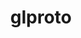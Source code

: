 ---
title: "glproto"
layout: cache
categories: [package, develop-2023-09-17]
meta: {"versions": ["1.4.17"], "compilers": ["gcc@=11.1.0", "gcc@=7.3.1"], "oss": ["amzn2", "ubuntu20.04"], "platforms": ["linux"], "targets": ["aarch64", "neoverse_n1", "x86_64_v3"], "stacks": ["aws-isc", "aws-isc-aarch64", "data-vis-sdk", "e4s", "gpu-tests", "root"], "num_specs": 4, "num_specs_by_stack": {"root": 4, "aws-isc-aarch64": 2, "aws-isc": 1, "data-vis-sdk": 1, "gpu-tests": 1, "e4s": 1}}
spec_details: [{"hash": "2i5bthjtjzshubv4sbyotodn7xu73hfs", "compiler": "gcc@=7.3.1", "versions": ["1.4.17"], "os": "amzn2", "platform": "linux", "target": "aarch64", "variants": ["build_system=autotools"], "stacks": ["root", "aws-isc-aarch64"], "size": "-", "tarball": "https://binaries.spack.io/develop-2023-09-17/build_cache/linux-amzn2-aarch64/gcc-7.3.1/glproto-1.4.17/linux-amzn2-aarch64-gcc-7.3.1-glproto-1.4.17-2i5bthjtjzshubv4sbyotodn7xu73hfs.spack"}, {"hash": "h5iazizgubnf2uyk5vu7733y6oxda7kp", "compiler": "gcc@=7.3.1", "versions": ["1.4.17"], "os": "amzn2", "platform": "linux", "target": "neoverse_n1", "variants": ["build_system=autotools"], "stacks": ["root", "aws-isc-aarch64"], "size": "-", "tarball": "https://binaries.spack.io/develop-2023-09-17/build_cache/linux-amzn2-neoverse_n1/gcc-7.3.1/glproto-1.4.17/linux-amzn2-neoverse_n1-gcc-7.3.1-glproto-1.4.17-h5iazizgubnf2uyk5vu7733y6oxda7kp.spack"}, {"hash": "hu3gzvwbt2jcselul4kn7na2fdojygbc", "compiler": "gcc@=7.3.1", "versions": ["1.4.17"], "os": "amzn2", "platform": "linux", "target": "x86_64_v3", "variants": ["build_system=autotools"], "stacks": ["root", "aws-isc"], "size": "-", "tarball": "https://binaries.spack.io/develop-2023-09-17/build_cache/linux-amzn2-x86_64_v3/gcc-7.3.1/glproto-1.4.17/linux-amzn2-x86_64_v3-gcc-7.3.1-glproto-1.4.17-hu3gzvwbt2jcselul4kn7na2fdojygbc.spack"}, {"hash": "ydqi7p6zi7rzofikclq4dkctmnquqije", "compiler": "gcc@=11.1.0", "versions": ["1.4.17"], "os": "ubuntu20.04", "platform": "linux", "target": "x86_64_v3", "variants": ["build_system=autotools"], "stacks": ["root", "data-vis-sdk", "gpu-tests", "e4s"], "size": "-", "tarball": "https://binaries.spack.io/develop-2023-09-17/build_cache/linux-ubuntu20.04-x86_64_v3/gcc-11.1.0/glproto-1.4.17/linux-ubuntu20.04-x86_64_v3-gcc-11.1.0-glproto-1.4.17-ydqi7p6zi7rzofikclq4dkctmnquqije.spack"}]
---